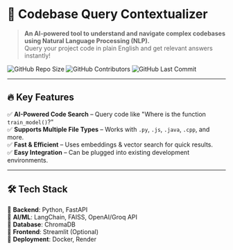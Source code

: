 # 🚀 Codebase Query Contextualizer  

> **An AI-powered tool to understand and navigate complex codebases using Natural Language Processing (NLP).**  
> Query your project code in plain English and get relevant answers instantly!  

![GitHub Repo Size](https://img.shields.io/github/repo-size/prashantsingh2408/codebase-query-contextualiser)
![GitHub Contributors](https://img.shields.io/github/contributors/prashantsingh2408/codebase-query-contextualiser)
![GitHub Last Commit](https://img.shields.io/github/last-commit/prashantsingh2408/codebase-query-contextualiser)

---

## 🔥 **Key Features**
✅ **AI-Powered Code Search** – Query code like "Where is the function `train_model()`?"  
✅ **Supports Multiple File Types** – Works with `.py`, `.js`, `.java`, `.cpp`, and more.  
✅ **Fast & Efficient** – Uses embeddings & vector search for quick results.  
✅ **Easy Integration** – Can be plugged into existing development environments.  

---

## 🛠 **Tech Stack**
🔹 **Backend**: Python, FastAPI  
🔹 **AI/ML**: LangChain, FAISS, OpenAI/Groq API  
🔹 **Database**: ChromaDB  
🔹 **Frontend**: Streamlit (Optional)  
🔹 **Deployment**: Docker, Render  
